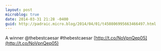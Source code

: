 ```yaml
---
layout: post
microblog: true
date: 2014-03-31 21:28 -0400
guid: http://padraic.micro.blog/2014/04/01/t450806995663466497.html
---
```

A winner @thebestcaesar #thebestcaesar [http://t.co/NoVpnQep05](http://t.co/NoVpnQep05)
